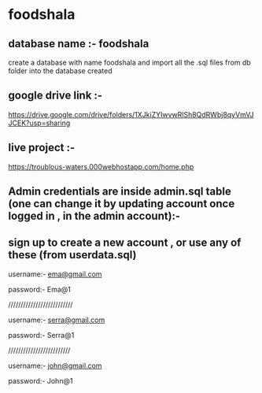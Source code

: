 # foodshala
## database name :- foodshala
 create a database with name foodshala and import all the .sql files from db folder into the database created
## google drive link :-
 https://drive.google.com/drive/folders/1XJkiZYIwvwRlSh8QdRWbj8qyVmVJJCEK?usp=sharing
## live project :-
 https://troublous-waters.000webhostapp.com/home.php
## Admin credentials are inside admin.sql table (one can change it by updating account once logged in , in the admin account):-
 
## sign up to create a new account , or use any of these (from userdata.sql)
 username:- ema@gmail.com
 
 password:- Ema@1
 
 //////////////////////////
 
 username:- serra@gmail.com
 
 password:- Serra@1
 
 /////////////////////////
 
 username:- john@gmail.com
 
 password:- John@1
 

